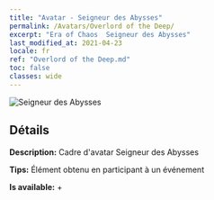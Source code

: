 ```yaml
---
title: "Avatar - Seigneur des Abysses"
permalink: /Avatars/Overlord of the Deep/
excerpt: "Era of Chaos  Seigneur des Abysses"
last_modified_at: 2021-04-23
locale: fr
ref: "Overlord of the Deep.md"
toc: false
classes: wide
---
```

 ![Seigneur des Abysses](/images/a/avatarFrame_81.png)

## Détails

 **Description:** Cadre d'avatar Seigneur des Abysses 

 **Tips:** Élément obtenu en participant à un événement 

 **Is available:**  + 

